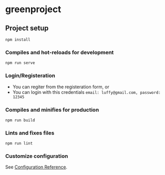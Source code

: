 # greenproject

## Project setup

```
npm install
```

### Compiles and hot-reloads for development

```
npm run serve
```

### Login/Registeration
- You can regiter from the registeration form, or
- You can login with this credentials `email: luffy@gmail.com, password: 12345`

### Compiles and minifies for production

```
npm run build
```

### Lints and fixes files

```
npm run lint
```

### Customize configuration

See [Configuration Reference](https://cli.vuejs.org/config/).
